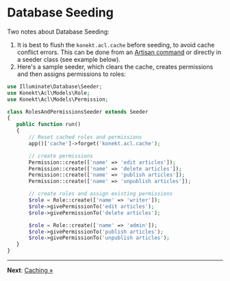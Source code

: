 # Database Seeding

Two notes about Database Seeding:

1. It is best to flush the `konekt.acl.cache` before seeding, to avoid cache conflict errors. This can be done from an [Artisan command](artisan.md) or directly in a seeder class (see example below).
2. Here's a sample seeder, which clears the cache, creates permissions and then assigns permissions to roles:

```php
use Illuminate\Database\Seeder;
use Konekt\Acl\Models\Role;
use Konekt\Acl\Models\Permission;

class RolesAndPermissionsSeeder extends Seeder
{
   public function run()
   {
       // Reset cached roles and permissions
       app()['cache']->forget('konekt.acl.cache');

       // create permissions
       Permission::create(['name' => 'edit articles']);
       Permission::create(['name' => 'delete articles']);
       Permission::create(['name' => 'publish articles']);
       Permission::create(['name' => 'unpublish articles']);

       // create roles and assign existing permissions
       $role = Role::create(['name' => 'writer']);
       $role->givePermissionTo('edit articles');
       $role->givePermissionTo('delete articles');

       $role = Role::create(['name' => 'admin']);
       $role->givePermissionTo('publish articles');
       $role->givePermissionTo('unpublish articles');
   }
}
```

---

**Next**: [Caching &raquo;](caching.md)

